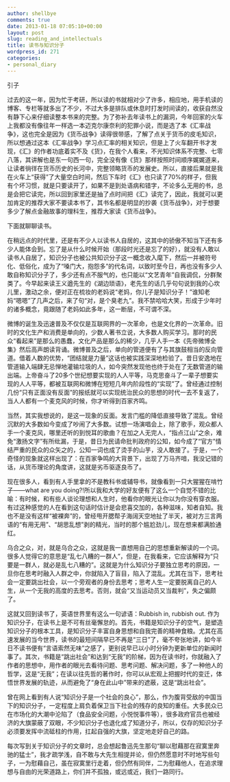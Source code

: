 ```yaml
---
author: shellbye
comments: true
date: 2013-01-18 07:05:10+00:00
layout: post
slug: reading_and_intellectuals
title: 读书与知识分子
wordpress_id: 271
categories:
- personal_diary
---
```


  


引子

过去的这一年，因为忙于考研，所以读的书就相对少了许多，相应地，用手机读的博客、专栏等就多出了不少，不过大多是排队或休息时打发时间读的，收获自然没有静下心来仔细读整本书来的完整。为了弥补去年读书上的漏洞，今年回家的火车上我都没有像往年一样选一本迈克尔康奈利的犯罪小说，而是选了本《汇率战争》，这也完全是因为《货币战争》读得很带感，了解了点关于货币的皮毛知识，所以想通过这本《汇率战争》学习点汇率的相关知识，但是上了火车翻开书才发现，《汇》的作者功底着实不及《货》，在我个人看来，不光知识体系不完整、七零八落，其讲解也是东一句西一句，完全没有像《货》那样按照时间顺序娓娓道来，让读者徜徉在货币历史的长河中，完整领略货币的发展史。所以，直接后果就是我在火车上“获得”了大量空白时间，然后下车时《汇》也只读了70%的样子，但我有个坏习惯，就是只要读开了，如果不是到处语病和错字，不论多么无用的书，总是会把它读完，所以回到家里还是抽了点时间把《汇》读完了，因此，我就可以更加肯定的推荐大家不要读本书了，其书名都是明显的抄袭《货币战争》，对于想要多少了解点金融故事的理科生，推荐大家读《货币战争》。

下面就聊聊读书。

在稍远点的时代里，还是有不少人以读书人自居的，这其中的骄傲不知当下还有多少人能体会到。忘了是从什么时候开始（那段时光还是忘了的好），就没有人敢以读书人自居了，知识分子也被公共知识分子这一概念收入麾下，然后一并被符号化、低俗化，成为了“嗓门大，抱怨多”的代名词，以致时至今日，再也没有多少人敢自称知识分子了，多少还有点不服气的，也只能以“文艺青年”自我调侃，分群聚类了。今早起来读王义遒先生的《湖边琐语》，老先生的话几乎句句说到我的心坎儿里，激动之余，便对正在梳妆的老妈说“老妈，你儿子是知识分子！”谁知老妈“嗯嗯”了几声之后，来了句“对，是个臭老九”。我不禁哈哈大笑，形成于少年时的诸多概念，竟跟随了老妈如此多年，这一断层，不可谓不深。

微博的诞生及迅速普及不仅仅是互联网界的一次革命，也是文化界的一次革命。旧时的文化生产和消费是单向的，少数人著书立说，大多数人购买学习。那时的民众“看起来”是那么的愚蠢，文化产品是那么的稀少，几乎人手一本《先帝微博全集》然后高声朗读背诵。微博普及之后，单向的管道便有了与其旗鼓相当的反向管道。借着人数的优势，“团结就是力量”这话也被实践深深地检验了。昔日安逸地在管道输入端肆无忌惮地灌输垃圾的人，如今突然发现他也终于处在了无数管道的输出端。上帝奋斗了20多个世纪想要实现的人人平等，马克思奋斗了一辈子想要实现的人人平等，都被互联网和微博在短短几年内阶段性的“实现”了。曾经通过控制几份“只有正面没有反面”的报纸就可以实现统治民众的思想的时代一去不复返了，当人人都有一个麦克风的时候，你才听得到百家齐鸣。

当然，其实我想说的，是这一现象的反面。发言门槛的降低直接导致了混乱。曾经沉默的大多数如今变成了吵闹了大多数。试想一场演唱会上，除了歌手，观众都人手一个麦克风，哪里还听的到悦耳的歌曲？在加之人无完人，“指点江山”之余，难免“激扬文字”有所纰漏，于是，昔日为民请命批判政府的公知，如今成了“官方”情结严重的民众的众矢之的，公知一词也成了烫手的山芋，没人敢接了。于是，一个奇怪的现象就这样出现了：在百家争鸣的大背景下，出现了万马齐喑，我没记错的话，从货币理论的角度讲，这就是劣币驱逐良币了。

现在很多人，看到有人手里拿的不是教科书或辅导书，就像看到一只大猩猩在啃竹子——what are you doing?!所以我和大学的好友便有了这么一个自觉不错的比喻：有时候，和有些人谈论理想和人生时，他看你的眼光让你以为你没有穿衣服。有过这种感觉的人在看到这句话时估计是会悲喜交加的，各种滋味，知者自知。我也不是没有这样“被裸奔”的，曾经甩开腮帮子海阔天空地扯了半天，被对方三言两语的“有用无用”、“胡思乱想”剥的精光，当时的那个尴尬劲儿，现在想来都满脸通红。

乌合之众，对，就是乌合之众，这就是我一直想用自己的思想重新解读的一个词。很多人觉得它的意思是“乱七八糟的一群人”，但是，在我看来，它应该解释为“只要是一群人，就必是乱七八糟的”。这就是为什么知识分子要独立思考的原因，一旦你在思考时融入人群之中，你就陷入了盲目，陷入了混乱。尤其在当下，思考社会一定要跳出社会，以一个旁观者的身份去思考；思考人生一定要脱离自己的人生，从一个无我的高度的去思考。否则，就会“又当运动员又当裁判”，失之偏颇了。

这就又回到读书了，英语世界里有这么一句谚语：Rubbish in, rubbish out. 作为知识分子，在读书上是不可有丝毫懈怠的。首先，书籍是知识分子的空气，是塑造知识分子的根本工具，是知识分子丰富自身思想和自我完善的精神食粮。尤其在高速发展的当今世界，读书的最短间隔早已不再是“三日”了，毫不夸张地讲，如今半日不读书便有“言语索然无味”之感了，更别说早已以小时分钟为更新单位的新闻时事了。其次，书籍是“跳出社会”和达到“无我”的阶梯，因为在读书时，你就融入了作者的思想中，用作者的眼光去看待问题、思考问题、解决问题，多了一种他人的哲学，这是“无我”；在读以往先哲的著作时，你可以从宏观上把握时代的变迁，体悟世界发展的轨迹，从而避免了“身在此山中”带来的遮蔽，这是“跳出社会”。

曾在网上看到有人说“知识分子是一个社会的良心”，那么，作为腹背受敌的中国当下的知识分子，一定程度上肩负着保卫当下社会的残存的良知的重任。大多民众已在市场化的大潮中沦陷了（食品安全问题，小悦悦事件等），很多政府官员也被经济的大旗蒙蔽了双眼，不少知识分子也退化成了知道分子，所以，仅存的知识分子必须要发挥中流砥柱的作用，扛起自强的大旗，坚定地走好自己的路。

每次写到关于知识分子的文章时，总会想起鲁迅先生那句“聊以慰藉那在寂寞里奔驰的猛士”，我才疏学浅，自不敢与大先生相提并论，但仍然愿意时不时地写些句子，一为慰藉自己，虽在寂寞里行走着，但仍然有同伴，二为慰藉他人，在追求理想与自由的光荣道路上，你们并不孤独，或远或近，我们一路同行。
